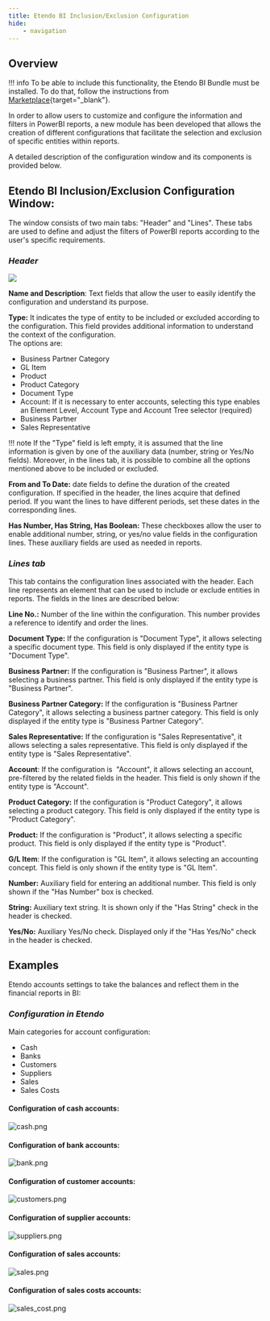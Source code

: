 ```yaml
---
title: Etendo BI Inclusion/Exclusion Configuration
hide:
    - navigation
---
```


## Overview

!!! info
    To be able to include this functionality, the Etendo BI Bundle must be installed. To do that, follow the instructions from [Marketplace](https://marketplace.etendo.cloud/?#/product-details?module=11372FBD87F34F80AAADBE1C9369CF83){target="_blank"}.

In order to allow users to customize and configure the information and filters in PowerBI reports, a new module has been developed that allows the creation of different configurations that facilitate the selection and exclusion of specific entities within reports.

A detailed description of the configuration window and its components is provided below.

## **Etendo BI Inclusion/Exclusion Configuration** Window:

The window consists of two main tabs: "Header" and "Lines". These tabs are used to define and adjust the filters of PowerBI reports according to the user's specific requirements.

### _Header_

![](/assets/user-guide/etendo-classic/optional-features/bundles/etendobi-extensions/inclusion-exclusion-configuration/header-bi.png)

**Name and Description**: Text fields that allow the user to easily identify the configuration and understand its purpose.

**Type:** It indicates the type of entity to be included or excluded according to the configuration. This field provides additional information to understand the context of the configuration.  
The options are:

- Business Partner Category
- GL Item
- Product
- Product Category
- Document Type
- Account: If it is necessary to enter accounts, selecting this type enables an Element Level, Account Type and Account Tree selector (required)
- Business Partner
- Sales Representative

!!! note
    If the "Type" field is left empty, it is assumed that the line information is given by one of the auxiliary data (number, string or Yes/No fields). Moreover, in the lines tab, it is possible to combine all the options mentioned above to be included or excluded.

**From and To Date:** date fields to define the duration of the created configuration. If specified in the header, the lines acquire that defined period. If you want the lines to have different periods, set these dates in the corresponding lines.

**Has Number, Has String, Has Boolean:** These checkboxes allow the user to enable additional number, string, or yes/no value fields in the configuration lines. These auxiliary fields are used as needed in reports.

### _Lines tab_

This tab contains the configuration lines associated with the header. Each line represents an element that can be used to include or exclude entities in reports. The fields in the lines are described below:

**Line No.:** Number of the line within the configuration. This number provides a reference to identify and order the lines.

**Document Type:** If the configuration is "Document Type", it allows selecting a specific document type. This field is only displayed if the entity type is "Document Type".

**Business Partner:** If the configuration is "Business Partner", it allows selecting a business partner. This field is only displayed if the entity type is "Business Partner".

**Business Partner Category:** If the configuration is "Business Partner Category", it allows selecting a business partner category. This field is only displayed if the entity type is "Business Partner Category".

**Sales Representative:** If the configuration is "Sales Representative", it allows selecting a sales representative. This field is only displayed if the entity type is "Sales Representative".

**Account**: If the configuration is  "Account", it allows selecting an account, pre-filtered by the related fields in the header. This field is only shown if the entity type is "Account".

**Product Category:** If the configuration is "Product Category", it allows selecting a product category. This field is only displayed if the entity type is "Product Category".

**Product:** If the configuration is "Product", it allows selecting a specific product. This field is only displayed if the entity type is "Product".

**G/L Item**: If the configuration is "GL Item", it allows selecting an accounting concept. This field is only shown if the entity type is "GL Item".

**Number:** Auxiliary field for entering an additional number. This field is only shown if the "Has Number" box is checked.

**String:** Auxiliary text string. It is shown only if the "Has String" check in the header is checked.

**Yes/No:** Auxiliary Yes/No check. Displayed only if the "Has Yes/No" check in the header is checked.

## **Examples**

Etendo accounts settings to take the balances and reflect them in the financial reports in BI:

### _Configuration in Etendo_

Main categories for account configuration:

- Cash
- Banks
- Customers
- Suppliers
- Sales
- Sales Costs

#### Configuration of cash accounts:

![cash.png](/assets/user-guide/etendo-classic/optional-features/bundles/etendobi-extensions/inclusion-exclusion-configuration/cashpng.png)

#### Configuration of bank accounts:

![bank.png](/assets/legacy/bank.png)

#### Configuration of customer accounts:

![customers.png](/assets/legacy/customers.png)

#### Configuration of supplier accounts:

![suppliers.png](/assets/legacy/suppliers.png)

#### Configuration of sales accounts:

![sales.png](/assets/legacy/sales.png)

#### Configuration of sales costs accounts:

![sales_cost.png](/assets/legacy/sales_cost.png)
